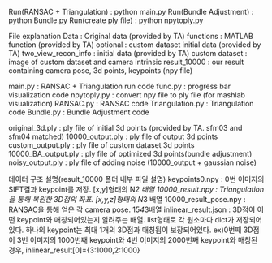 Run(RANSAC + Triangulation) : python main.py
Run(Bundle Adjustment) : python Bundle.py
Run(create ply file) : python npytoply.py

File explanation
Data : Original data (provided by TA)
functions : MATLAB function (provided by TA)
optional : custom dataset initial data (provided by TA)
two_view_recon_info : initial data (provided by TA)
custom dataset : image of custom dataset and camera intrinsic 
result_10000 : our result containing camera pose, 3d points, keypoints (npy file)

main.py : RANSAC + Triangulation run code
func.py : progress bar visualization code
npytoply.py : convert npy file to ply file (for mashlab visualization)
RANSAC.py : RANSAC code
Triangulation.py : Triangulation code
Bundle.py : Bundle Adjustment code

original_3d.ply : ply file of initial 3d points (provided by TA. sfm03 and sfm04 matched)
10000_output.ply : ply file of output 3d points
custom_output.ply : ply file of custom dataset 3d points
10000_BA_output.ply : ply file of optimized 3d points(bundle adjustment)
noisy_output.ply : ply file of adding noise (10000_output + gaussian noise)

데이터 구조 설명(result_10000 폴더 내부 파일 설명)
keypoints0.npy : 0번 이미지의 SIFT결과 keypoint를 저장. [x,y]형태의 N*2 배열
10000_result.npy : Triangulation을 통해 복원한 3D점의 좌표. [x,y,z]형태의 N*3 배열
10000_result_pose.npy : RANSAC을 통해 얻은 각 camera pose. 15*4*3배열
inlinear_result.json : 3D점이 어떤 keypoint와 매칭되어있는지 알려주는 배열. list형태로 각 원소마다 dict가 저장되어 있다.
하나의 keypoint는 최대 1개의 3D점과 매칭됨이 보장되어있다.
ex)0번째 3D점이 3번 이미지의 1000번째 keypoint와 4번 이미지의 2000번째 keypoint와 매칭된 경우, inlinear_result[0]={3:1000,2:1000}